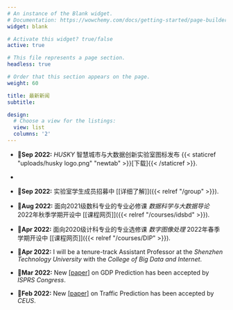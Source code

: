 ```yaml
---
# An instance of the Blank widget.
# Documentation: https://wowchemy.com/docs/getting-started/page-builder/
widget: blank

# Activate this widget? true/false
active: true

# This file represents a page section.
headless: true

# Order that this section appears on the page.
weight: 60

title: 最新新闻
subtitle: 

design:
  # Choose a view for the listings:
  view: list
  columns: '2'
---
```

- :mega:**Sep 2022:**  *HUSKY* 智慧城市与大数据创新实验室图标发布 {{< staticref "uploads/husky logo.png" "newtab" >}}[下载]{{< /staticref >}}.
- 
- :mega:**Sep 2022:**  实验室学生成员招募中 [[详细了解]]({{< relref "/group" >}}).

- :school:**Aug 2022:**  面向2021级数科专业的专业必修课 *数据科学与大数据导论* 2022年秋季学期开设中 [[课程网页]]({{< relref "/courses/idsbd" >}}).

- :school:**Apr 2022:**  面向2020级计科专业的专业选修课 *数字图像处理* 2022年春季学期开设中 [[课程网页]]({{< relref "/courses/DIP" >}}).

- :mega:**Apr 2022:**  I will be a tenure-track Assistant Professor at the *Shenzhen Technology University* with the *College of Big Data and Internet*.

- :page_with_curl:**Mar 2022:**  New [[paper]](https://www.isprs2022-nice.com/) on GDP Prediction has been accepted by *ISPRS Congress*.

- :page_with_curl:**Feb 2022:**  New [[paper]](https://www.sciencedirect.com/science/article/pii/S0198971522000205?via%3Dihub) on Traffic Prediction has been accepted by *CEUS*.
